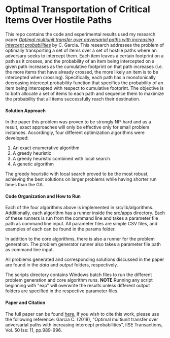 Optimal Transportation of Critical Items Over Hostile Paths
===============

This repo contains the code and experimental results used my research paper 
[*Optimal multiunit transfer over adversarial paths with increasing intercept probabilities*](https://www.tandfonline.com/doi/abs/10.1080/24725854.2018.1488306) by C. Garcia.
This research addresses the problem of optimally transporting a set of items over a set of hostile paths where an adversary seeks to intercept them. 
Each item leaves a certain footprint on a path as it crosses, and the probability of an item being intercepted on a given path increases as the 
cumulative footprint on that path increases (i.e. the more items that have already crossed, the more likely an item is to be intercepted when crossing).
Specifically, each path has a monotonically decreasing intercept probability function that specifies the probability of an item being intercepted
with respect to cumulative footprint. The objective is to both allocate a set of items to each path and sequence them to maximize the probability that
all items successfully reach their destination. 

#### Solution Approach
In the paper this problem was proven to be strongly NP-hard and as a result, exact approaches will only be effective only for small problem instances. Accordingly, four 
different optimization algorithms were developed: 

1. An exact enumerative algorithm
2. A greedy heuristic
3. A greedy heuristic combined with local search
4. A genetic algorithm

The greedy heuristic with local search proved to be the most robust, achieving the best solutions on larger problems while having shorter run times than the GA.

#### Code Organization and How to Run
Each of the four algorithms above is implemented in src/lib/algorithms. Additionally, each algorithm has a runner inside the src/apps directory. Each of these
runners is run from the command line and takes a parameter file path as command line input. All parameter files are simple CSV files, and examples of each
can be found in the params folder.

In addition to the core algorithms, there is also a runner for the problem generation. The problem generator runner also takes a parameter file path as
command line input. 

All problems generated and corresponding solutions discussed in the paper are found in the *data* and *output* folders, respectively.

The scripts directory contains Windows batch files to run the different problem generation and core algorithm runs. **NOTE** Running any script beginning
with "exp" will overwrite the results unless different output folders are specified in the respective parameter files.


#### Paper and Citation
The full paper can be found [here.](https://www.tandfonline.com/doi/abs/10.1080/24725854.2018.1488306)
If you wish to cite this work, please use the following reference:
Garcia C. (2018), "Optimal multiunit transfer over adversarial paths with increasing intercept probabilities", IISE Transactions, Vol. 50 Iss: 11, pp.989-996.

